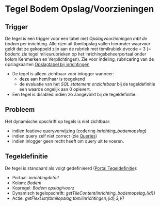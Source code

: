 # Tegel Bodem Opslag/Voorzieningen

## Trigger

De tegel is een trigger voor een tabel met _Opslagvoorzieningen mbt de bodem_ per inrichting. Alle rijen uit tbmilopslag vallen hieronder waarvoor geldt dat ze gekoppeld zijn aan de rubriek met tbmilrubiek.dvcode = 3 (= bodem: zie tegel milieurubrieken op het inrichingsbeheerportaal onder kolom Kenmerken en Verplichtingen). Zie voor indeling, rubricering van de opslagkaarten [Opslagtabel bij inrichtingen](/docs/instellen_inrichten/opslag_bij_inrichtingen.md)

- De tegel is alleen zichtbaar voor inlogger wanneer:
  - deze aan hem/haar is toegekend
  - de evaluatie van het _SQL statement onzichtbaar_ bij de tegeldefinitie een waarde ongelijk aan 0 oplevert.
- Een tegel is disabled indien zo aangevinkt bij de tegeldefinitie.

## Probleem

Het dynamische opschrift op tegels is niet zichtbaar:

- indien foutieve queryverwijzing (codering _inrichting_bodemopslag_)
- indien query zelf niet correct (zie [Queries](/docs/instellen_inrichten/queries.md))
- indien inlogger geen recht heeft om query uit te voeren.

## Tegeldefinitie

De tegel is standaard als volgt gedefinieerd ([Portal Tegeldefinitie](/docs/instellen_inrichten/portaldefinitie/portal_tegel.md)):

- Portaal: _inrichtingdetail_
- Kolom: _Bodem_
- Kopregel: _Bodem opslag/voorz_
- Dynamisch tegelopschrift: _getTileContent(inrichting_bodemopslag,{id})_
- Actie: _getFlexList(tbmilopslag,tbmilinrichtingen,{id},3,V)_
